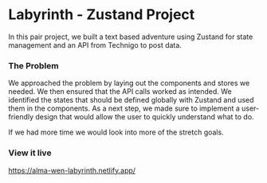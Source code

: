 # Labyrinth - Zustand Project

In this pair project, we built a text based adventure using Zustand for state management and an API from Technigo to post data.

### The Problem

We approached the problem by laying out the components and stores we needed. We then ensured that the API calls worked as intended. We identified the states that should be defined globally with Zustand and used them in the components. As a next step, we made sure to implement a user-friendly design that would allow the user to quickly understand what to do.

If we had more time we would look into more of the stretch goals.

### View it live

https://alma-wen-labyrinth.netlify.app/

